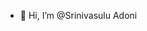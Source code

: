 - 👋 Hi, I’m @Srinivasulu Adoni


<!---
SrinivasuluAdoni/SrinivasuluAdoni is a ✨ special ✨ repository because its `README.md` (this file) appears on your GitHub profile.
You can click the Preview link to take a look at your changes.
--->
